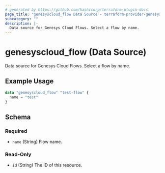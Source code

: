 ```yaml
---
# generated by https://github.com/hashicorp/terraform-plugin-docs
page_title: "genesyscloud_flow Data Source - terraform-provider-genesyscloud"
subcategory: ""
description: |-
  Data source for Genesys Cloud Flows. Select a flow by name.
---
```


# genesyscloud_flow (Data Source)

Data source for Genesys Cloud Flows. Select a flow by name.

## Example Usage

```terraform
data "genesyscloud_flow" "test-flow" {
  name = "test"
}
```

<!-- schema generated by tfplugindocs -->
## Schema

### Required

- `name` (String) Flow name.

### Read-Only

- `id` (String) The ID of this resource.


